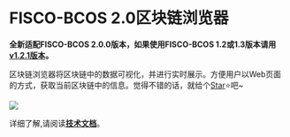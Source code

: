 # FISCO-BCOS 2.0区块链浏览器

**全新适配FISCO-BCOS 2.0.0版本，如果使用FISCO-BCOS 1.2或1.3版本请用[v1.2.1版本](https://github.com/FISCO-BCOS/fisco-bcos-browser/releases/tag/v1.2.1)。**

区块链浏览器将区块链中的数据可视化，并进行实时展示。方便用户以Web页面的方式，获取当前区块链中的信息。觉得不错的话，就给个[Star](https://github.com/FISCO-BCOS/fisco-bcos-browser)⭐️吧~


![](./img/overview.png)

详细了解,请阅读[**技术文档**](https://fisco-bcos-documentation.readthedocs.io/zh_CN/latest/docs/browser/browser.html)。
